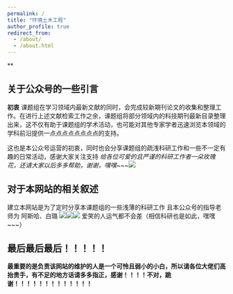 ```yaml
---
permalink: /
title: "环境土木工程"
author_profile: true
redirect_from: 
  - /about/
  - /about.html
---
```


**

## 关于公众号的一些引言
**初衷**
课题组在学习领域内最新文献的同时，会完成较新期刊论文的收集和整理工作。在进行上述文献检索工作之余，课题组将部分领域内的科技期刊最新目录整理出来，这不仅有助于课题组的学术活动，也可能对其他专家学者迅速浏览本领域的学科前沿提供一点点点点点点点点的支持。

这也是本公众号运营的初衷，同时也会分享课题组的疏浅科研工作和一些不一定有趣的日常活动，感谢大家关注支持
*给各位可爱的且严谨的科研工作者一朵玫瑰花，还请大家以后多多帮助，谢谢，嘿嘿~~~*![](https://res.wx.qq.com/t/wx_fed/we-emoji/res/v1.3.10/assets/Expression/Expression_64@2x.png)

## 对于本网站的相关叙述
建立本网站是为了定时分享本课题组的一些浅薄的科研工作
且本公众号的指导老师为
阿斯哈、白璐
![](https://res.wx.qq.com/t/wx_fed/we-emoji/res/v1.3.10/assets/newemoji/2_12.png)![](https://res.wx.qq.com/t/wx_fed/we-emoji/res/v1.3.10/assets/newemoji/2_12.png)![](https://res.wx.qq.com/t/wx_fed/we-emoji/res/v1.3.10/assets/newemoji/2_12.png)
爱笑的人运气都不会差（相信科研也是如此，嘿嘿~~~）

## 最后最后最后！！！！！
**最重要的是负责该网站的维护的人是一个可怜且弱小的小白，所以请各位大佬们高抬贵手，有不足的地方话请多多指正，感谢！！！！不对，跪谢！！！！！！！！！！！！！**
